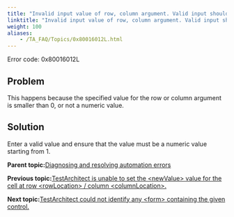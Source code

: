 ```yaml
--- 
title: "Invalid input value of row, column argument. Valid input should be a number greater than 0."
linktitle: "Invalid input value of row, column argument. Valid input should be a number greater than 0."
weight: 100
aliases: 
    - /TA_FAQ/Topics/0x80016012L.html
---
```


Error code: 0x80016012L

## Problem

This happens because the specified value for the row or column argument is smaller than 0, or not a numeric value.

## Solution

Enter a valid value and ensure that the value must be a numeric value starting from 1.

**Parent topic:**[Diagnosing and resolving automation errors](/TA_FAQ/Topics/faq.automation_error.html)

**Previous topic:**[TestArchitect is unable to set the <newValue\> value for the cell at row <rowLocation\> / column <columnLocation\>.](/TA_FAQ/Topics/0x80016011L.html)

**Next topic:**[TestArchitect could not identify any <form\> containing the given control.](/TA_FAQ/Topics/0x80010021L.html)

